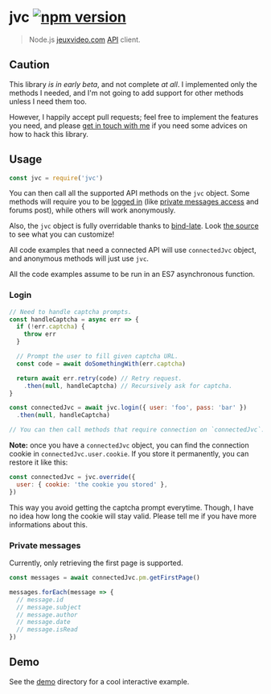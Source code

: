 # jvc [![npm version](http://img.shields.io/npm/v/jvc.svg?style=flat-square)](https://www.npmjs.org/package/jvc)

> Node.js [jeuxvideo.com][] [API] client.

[jeuxvideo.com]: http://www.jeuxvideo.com/
[API]: https://wiki.jvflux.com/Documentation_de_l'API_Jeuxvideo.com

Caution
-------

This library *is in early beta*, and not complete *at all*. I
implemented only the methods I needed, and I'm not going to add support
for other methods unless I need them too.

However, I happily accept pull requests; feel free to implement the
features you need, and please [get in touch with me][val] if you need
some advices on how to hack this library.

[val]: https://val.codejam.info/

Usage
-----

```js
const jvc = require('jvc')
```

You can then call all the supported API methods on the `jvc` object.
Some methods will require you to be [logged in](#login) (like [private
messages access](#private-messages) and forums post), while others will
work anonymously.

Also, the `jvc` object is fully overridable thanks to [bind-late]. Look
[the source](src/index.js) to see what you can customize!

[bind-late]: https://github.com/valeriangalliat/bind-late

All code examples that need a connected API will use `connectedJvc`
object, and anonymous methods will just use `jvc`.

All the code examples assume to be run in an ES7 asynchronous function.

### Login

```js
// Need to handle captcha prompts.
const handleCaptcha = async err => {
  if (!err.captcha) {
    throw err
  }

  // Prompt the user to fill given captcha URL.
  const code = await doSomethingWith(err.captcha)

  return await err.retry(code) // Retry request.
    .then(null, handleCaptcha) // Recursively ask for captcha.
}

const connectedJvc = await jvc.login({ user: 'foo', pass: 'bar' })
  .then(null, handleCaptcha)

// You can then call methods that require connection on `connectedJvc`.
```

**Note:** once you have a `connectedJvc` object, you can find the
connection cookie in `connectedJvc.user.cookie`. If you store it
permanently, you can restore it like this:

```js
const connectedJvc = jvc.override({
  user: { cookie: 'the cookie you stored' },
})
```

This way you avoid getting the captcha prompt everytime. Though, I have
no idea how long the cookie will stay valid. Please tell me if you have
more informations about this.

### Private messages

Currently, only retrieving the first page is supported.

```js
const messages = await connectedJvc.pm.getFirstPage()

messages.forEach(message => {
  // message.id
  // message.subject
  // message.author
  // message.date
  // message.isRead
})
```

Demo
----

See the [demo](demo) directory for a cool interactive example.
